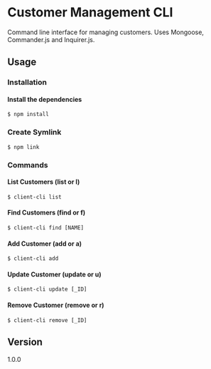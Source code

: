 # Customer Management CLI
Command line interface for managing customers. Uses Mongoose, Commander.js and Inquirer.js.

## Usage
### Installation
#### Install the dependencies
`$ npm install`
### Create Symlink
`$ npm link`
### Commands
#### List Customers (list or l)

`$ client-cli list`
#### Find Customers (find or f)

`$ client-cli find [NAME]`
#### Add Customer (add or a)

`$ client-cli add`
#### Update Customer (update or u)

`$ client-cli update [_ID]`
#### Remove Customer (remove or r)

`$ client-cli remove [_ID]`

## Version
1.0.0
